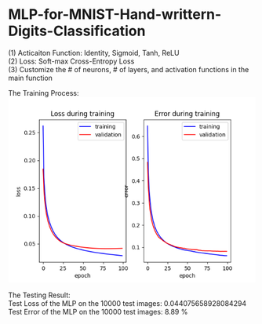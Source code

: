 # MLP-for-MNIST-Hand-writtern-Digits-Classification
(1) Acticaiton Function: Identity, Sigmoid, Tanh, ReLU  
(2) Loss: Soft-max Cross-Entropy Loss  
(3) Customize the # of neurons, # of layers, and activation functions in the main function   
  
The Training Process:   
![result](plots/training.png)  
  
The Testing Result:  
Test Loss of the MLP on the 10000 test images: 0.044075658928084294  
Test Error of the MLP on the 10000 test images: 8.89 %
